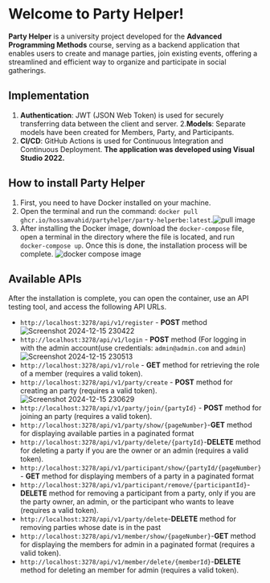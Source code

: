 # Welcome to Party Helper!
**Party Helper** is a university project developed for the **Advanced Programming Methods** course, serving as a backend application that enables users to create and manage parties, join existing events, offering a streamlined and efficient way to organize and participate in social gatherings.
## Implementation

 1. **Authentication**: JWT (JSON Web Token) is used for securely transferring data between the client and server.
 2.**Models**: Separate models have been created for Members, Party, and Participants.
 3. **CI/CD**: GitHub Actions is used for Continuous Integration and Continuous Deployment.
**The application was developed using Visual Studio 2022.**

## How to install Party Helper

 1. First, you need to have Docker installed on your machine.
 2. Open the terminal and run the command: `docker pull ghcr.io/hossamvahid/partyhelper/party-helperbe:latest`.![pull image](https://github.com/user-attachments/assets/34a37ba4-b7e8-4efa-85e8-c351558f089d)
 3. After installing the Docker image, download the `docker-compose` file, open a terminal in the directory where the file is located, and run `docker-compose up`. Once this is done, the installation process will be complete. ![docker compose image](https://github.com/user-attachments/assets/926aa9b4-3681-4f05-a58a-68b921dbaff8)

## Available APIs
After the installation is complete, you can open the container, use an API testing tool, and access the following API URLs.

 - `http://localhost:3278/api/v1/register` - **POST** method  ![Screenshot 2024-12-15 230422](https://github.com/user-attachments/assets/4140f87b-507e-4d83-8ef6-3e975ed1b49b)
 - `http://localhost:3278/api/v1/login` - **POST** method (For logging in with the admin account(use credentials: `admin@admin.com` and `admin`)
    ![Screenshot 2024-12-15 230513](https://github.com/user-attachments/assets/a2359f7e-e619-402e-9494-10f0ea0326eb)
 - `http://localhost:3278/api/v1/role` - **GET** method for retrieving the role of a member (requires a valid token). 
 - `http://localhost:3278/api/v1/party/create` - **POST** method for creating an party  (requires a valid token). ![Screenshot 2024-12-15 230629](https://github.com/user-attachments/assets/aebc2a70-4821-47c8-9538-f8f14db1037f)
 - `http://localhost:3278/api/v1/party/join/{partyId}` - **POST** method for joining an party  (requires a valid token).
 - `http://localhost:3278/api/v1/party/show/{pageNumber}`-**GET** method for displaying available parties in a paginated format
 - `http://localhost:3278/api/v1/party/delete/{partyId}`-**DELETE** method for deleting a party if you are the owner or an admin (requires a valid token).
 - `http://localhost:3278/api/v1/participant/show/{partyId/{pageNumber}`- **GET** method for displaying members of a party in a paginated format
 - `http://localhost:3278/api/v1/participant/remove/{participantId}`-**DELETE** method for removing a participant from a party, only if you are the party owner, an admin, or the participant who wants to leave (requires a valid token).
 - `http://localhost:3278/api/v1/party/delete`-**DELETE** method for removing parties whose date is in the past
 - `http://localhost:3278/api/v1/member/show/{pageNumber}`-**GET** method for displaying the members for admin in a paginated format (requires a valid token).
 - `http://localhost:3278/api/v1/member/delete/{memberId}`-**DELETE** method for deleting an member for admin  (requires a valid token).
